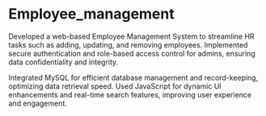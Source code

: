 # Employee_management

Developed a web-based Employee Management System to streamline HR tasks such as adding, updating, and removing employees.
Implemented secure authentication and role-based access control for admins, ensuring data confidentiality and integrity.

Integrated MySQL for efficient database management and record-keeping, optimizing data retrieval speed.
Used JavaScript for dynamic UI enhancements and real-time search features, improving user experience and engagement.
